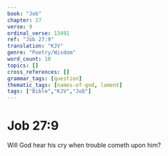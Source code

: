 ```yaml
---
book: "Job"
chapter: 27
verse: 9
ordinal_verse: 13491
ref: "Job 27:9"
translation: "KJV"
genre: "Poetry/Wisdom"
word_count: 10
topics: []
cross_references: []
grammar_tags: [question]
thematic_tags: [names-of-god, lament]
tags: ["Bible","KJV","Job"]
---
```


# Job 27:9

Will God hear his cry when trouble cometh upon him?
